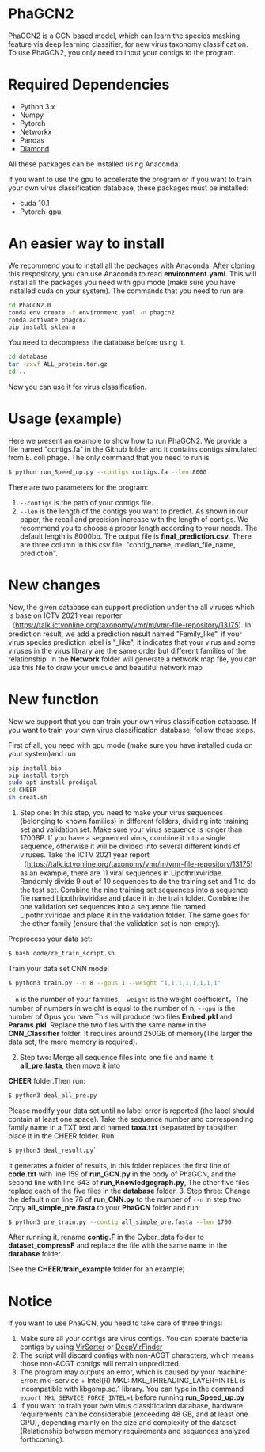 # PhaGCN2

PhaGCN2 is a GCN based model, which can learn the species masking feature via deep learning classifier, for new virus taxonomy classification. To use PhaGCN2, you only need to input your contigs to the program.

# Required Dependencies
* Python 3.x
* Numpy
* Pytorch
* Networkx
* Pandas
* [Diamond](https://github.com/bbuchfink/diamond)

All these packages can be installed using Anaconda.

If you want to use the gpu to accelerate the program or if you want to train your own virus classification database, these packages must be installed:

* cuda 10.1
* Pytorch-gpu

# An easier way to install
We recommend you to install all the packages with Anaconda.
After cloning this respository, you can use Anaconda to read **environment.yaml**. This will install all the packages you need with gpu mode (make sure you have installed cuda on your system).
The commands that you need to run are:
```bash
cd PhaGCN2.0
conda env create -f environment.yaml -n phagcn2
conda activate phagcn2
pip install sklearn
```

You need to decompress the database before using it.
```bash
cd database
tar -zxvf ALL_protein.tar.gz
cd ..
```
Now you can use it for virus classification.


# Usage (example)
Here we present an example to show how to run PhaGCN2. We provide a file named "contigs.fa" in the Github folder and it contains contigs simulated from E. coli phage. The only command that you need to run is 

```bash
$ python run_Speed_up.py --contigs contigs.fa --len 8000
```

There are two parameters for the program: 
1. `--contigs` is the path of your contigs file. 
2. `--len` is the length of the contigs you want to predict. 
As shown in our paper, the recall and precision increase with the length of contigs. We recommend you to choose a proper length according to your needs. The default length is 8000bp.
The output file is **final_prediction.csv**. There are three column in this csv file: "contig_name, median_file_name, prediction".

# New changes
Now, the given database can support prediction under the all viruses which is base on ICTV 2021 year reporter（https://talk.ictvonline.org/taxonomy/vmr/m/vmr-file-repository/13175). In prediction result, we add a prediction result named "Family_like", if your virus species prediction label is "_like", it indicates that your virus and some viruses in the virus library are the same order but different families of the relationship.
In the **Network** folder will generate a network map file, you can use this file to draw your unique and beautiful network map

# New function
Now we support that you can train your own virus classification database.
If you want to train your own virus classification database, follow these steps.

First of all, you need with gpu mode (make sure you have installed cuda on your system)and  run 
```bash
pip install bio
pip install torch
sudo apt install prodigal
cd CHEER
sh creat.sh
```

1. Step one:
In this step, you need to make your virus sequences (belonging to known families) in different folders, dividing into training set and validation set. Make sure your virus sequence is longer than 1700BP. If you have a segmented virus, combine it into a single sequence, otherwise it will be divided into several different kinds of viruses.
Take the ICTV 2021 year report（https://talk.ictvonline.org/taxonomy/vmr/m/vmr-file-repository/13175) as an example, there are 11 viral sequences in Lipothrixviridae.
Randomly divide 9 out of 10 sequences to do the training set and 1 to do the test set. Combine the nine training set sequences into a sequence file named Lipothrixviridae and place it in the train folder. Combine the one validation set sequences into a sequence file named Lipothrixviridae and place it in the validation folder. The same goes for the other family (ensure that the validation set is non-empty).

Preprocess your data set:
```bash
$ bash code/re_train_script.sh
```

Train your data set CNN model
```bash
$ python3 train.py --n 8 --gpus 1 --weight "1,1,1,1,1,1,1,1"
```
`--n` is the number of your families,`--weight` is the  weight coefficient，The number of numbers in weight is equal to the number of n, `--gpu` is the number of Gpus you have
This will produce two files **Embed.pkl** and **Params.pkl**. Replace the two files with the same name in the **CNN_Classifier** folder. It requires around 250GB of memory(The larger the data set, the more memory is required).

2. Step two:
Merge all sequence files into one file and name it **all_pre.fasta**, then move it into 

**CHEER** folder.Then run:
```bash
$ python3 deal_all_pre.py
```
Please modify your data set until no label error is reported (the label should contain at least one space).
Take the sequence number and corresponding family name in a TXT text and named **taxa.txt** (separated by tabs)then place it in the CHEER folder. Run:
```bash
$ python3 deal_result.py`
```
It generates a folder of results, in this folder replaces the first line of **code.txt** with line 159 of **run_GCN.py** in the body of PhaGCN, and the second line with line 643 of **run_Knowledgegraph.py**, The other five files replace each of the five files in the **database** folder.
3. Step three:
Change the default n on line 76 of **run_CNN.py** to the number of `--n` in step two
Copy **all_simple_pre.fasta** to your **PhaGCN** folder and run:
```bash
$ python3 pre_train.py --contig all_simple_pre.fasta --len 1700
```

After running it, rename **contig.F** in the Cyber_data folder to **dataset_compressF** and replace the file with the same name in the **database** folder.

(See the **CHEER/train_example** folder for an example)
# Notice
If you want to use PhaGCN, you need to take care of three things:
1. Make sure all your contigs are virus contigs. You can sperate bacteria contigs by using [VirSorter](https://github.com/simroux/VirSorter) or [DeepVirFinder](https://github.com/jessieren/DeepVirFinder)
2. The script will discard contigs with non-ACGT characters, which means those non-ACGT contigs will remain unpredicted.
3. The program may outputs an error, which is caused by your machine: Error: mkl-service + Intel(R) MKL: MKL_THREADING_LAYER=INTEL is incompatible with libgomp.so.1 library.
You can type in the command `export MKL_SERVICE_FORCE_INTEL=1` before running **run_Speed_up.py**
4. If you want to train your own virus classification database, hardware requirements can be considerable (exceeding 48 GB, and at least one GPU), depending mainly on the size and complexity of the dataset (Relationship between memory requirements and sequences analyzed forthcoming).



